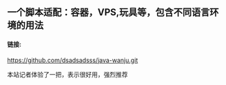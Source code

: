 
## 一个脚本适配：容器，VPS,玩具等，包含不同语言环境的用法

#### 链接:

https://github.com/dsadsadsss/java-wanju.git


本站记者体验了一把，表示很好用，强烈推荐

